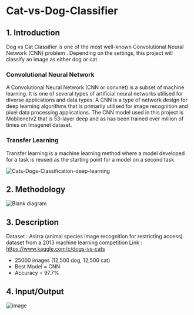# Cat-vs-Dog-Classifier

## 1. Introduction
Dog vs Cat Classifier is one of the most well-known Convolutional Neural Network (CNN) problem . Depending on the settings, this project will classify an image as either dog or cat.

### Convolutional Neural Network
A Convolutional Neural Network (CNN or convnet) is a subset of machine learning. It is one of several types of artificial neural networks utilised for diverse applications and data types. A CNN is a type of network design for deep learning algorithms that is primarily utilised for image recognition and pixel data processing applications. The CNN model used in this project is Mobilenetv2 that is 53-layer deep and as has been trained over million of times on Imagenet dataset.

### Transfer Learning
Transfer learning is a machine learning method where a model developed for a task is reused as the starting point for a model on a second task.

![Cats-Dogs-Classification-deep-learning](https://user-images.githubusercontent.com/76558062/213082559-d9cfeb5a-f4d1-4634-aae7-6b86799bde4e.gif)

## 2. Methodology
![Blank diagram](https://user-images.githubusercontent.com/76558062/213087613-4401bdb8-e71a-4e22-bfe5-6d1efd4fe1ad.png)

## 3. Description
 Dataset : Asirra (animal species image recognition for restricting access) dataset from a 2013 machine learning competition
 Link : https://www.kaggle.com/c/dogs-vs-cats
 + 25000 images (12,500 dog, 12,500 cat)
 + Best Model = CNN 
 + Accuracy = 97.7%
 
## 4. Input/Output

![image](https://user-images.githubusercontent.com/76558062/213086482-8782b364-c099-4b02-af00-9bb448b56437.png)
